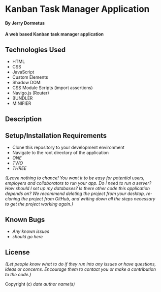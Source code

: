 # Kanban Task Manager Application

#### By Jerry Dormetus

#### A web based Kanban task manager application

## Technologies Used

* HTML
* CSS
* JavaScript
* Custom Elements
* Shadow DOM
* CSS Module Scripts (import assertions)
* Navigo.js (Router)
* BUNDLER
* MINIFIER

## Description



## Setup/Installation Requirements

* Clone this repository to your development environment
* Navigate to the root directory of the application
* _ONE_
* _TWO_
* _THREE_

_{Leave nothing to chance! You want it to be easy for potential users, employers and collaborators to run your app. Do I need to run a server? How should I set up my databases? Is there other code this application depends on? We recommend deleting the project from your desktop, re-cloning the project from GitHub, and writing down all the steps necessary to get the project working again.}_

## Known Bugs

* _Any known issues_
* _should go here_

## License

_{Let people know what to do if they run into any issues or have questions, ideas or concerns.  Encourage them to contact you or make a contribution to the code.}_

Copyright (c) _date_ _author name(s)_
